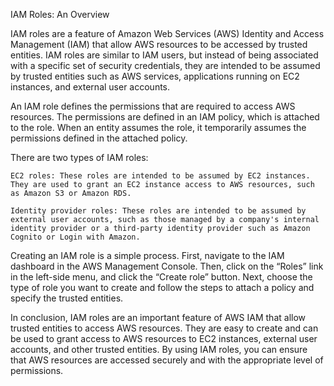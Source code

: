 IAM Roles: An Overview

IAM roles are a feature of Amazon Web Services (AWS) Identity and Access Management (IAM) that allow AWS resources to be accessed by trusted entities. IAM roles are similar to IAM users, but instead of being associated with a specific set of security credentials, they are intended to be assumed by trusted entities such as AWS services, applications running on EC2 instances, and external user accounts.

An IAM role defines the permissions that are required to access AWS resources. The permissions are defined in an IAM policy, which is attached to the role. When an entity assumes the role, it temporarily assumes the permissions defined in the attached policy.

There are two types of IAM roles:

    EC2 roles: These roles are intended to be assumed by EC2 instances. They are used to grant an EC2 instance access to AWS resources, such as Amazon S3 or Amazon RDS.

    Identity provider roles: These roles are intended to be assumed by external user accounts, such as those managed by a company's internal identity provider or a third-party identity provider such as Amazon Cognito or Login with Amazon.

Creating an IAM role is a simple process. First, navigate to the IAM dashboard in the AWS Management Console. Then, click on the “Roles” link in the left-side menu, and click the “Create role” button. Next, choose the type of role you want to create and follow the steps to attach a policy and specify the trusted entities.

In conclusion, IAM roles are an important feature of AWS IAM that allow trusted entities to access AWS resources. They are easy to create and can be used to grant access to AWS resources to EC2 instances, external user accounts, and other trusted entities. By using IAM roles, you can ensure that AWS resources are accessed securely and with the appropriate level of permissions.

